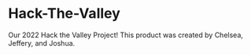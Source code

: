 # Hack-The-Valley
Our 2022 Hack the Valley Project!
This product was created by Chelsea, Jeffery, and Joshua.
